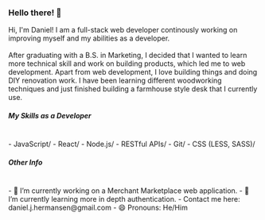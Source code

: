 ### Hello there! 👋

Hi, I'm Daniel! I am a full-stack web developer continously working on improving myself and my abilities as a developer.
<br/>
<br/>
After graduating with a B.S. in Marketing, I decided that I wanted to learn more technical skill and work on building products, which led me to web development. Apart from web development, I love building things and doing DIY renovation work. I have been learning different woodworking techniques and just finished building a farmhouse style desk that I currently use. 

##### My Skills as a Developer
<br/>
- JavaScript/  
- React/
- Node.js/
- RESTful APIs/
- Git/
- CSS (LESS, SASS)/

##### Other Info
<br/>
- 🔭 I’m currently working on a Merchant Marketplace web application.
- 🌱 I’m currently learning more in depth authentication.
- Contact me here: daniel.j.hermansen@gmail.com
- 😄 Pronouns: He/Him

